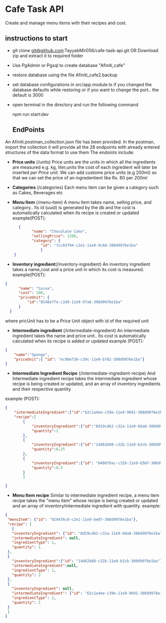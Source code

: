 # Cafe Task API

Create and manage menu items with their recipes and cost.

## instructions to start

 -  git clone git@github.com:TayyabMir056/cafe-task-api.git 
  OR Download zip and extract it to required folder 
 - Use PgAdmin or Pgsql to create database "Afiniti_cafe" 
 - restore database using the file Afiniti_cafe2.backup
 - set database configurations in src/app.module.ts if you changed the database defaults while restoring or if you want to change the port.. the default is 3000
 - open terminal in the directory and run the following command
 

    npm run start:dev
    
    ## EndPoints
An Afiniti.postman_collection.json file has been provided.
In the postman, import the collection it will provide all the 28 endpoints with already entered structures of the data format to use them 
The endoints include:

 - **Price units** (/units)
 Price units are the units in which all the ingredients are measured e.g. kg, liter,units
 the cost of each ingredient will later be inserted *per Price unit*.
 We can add custome price units (e.g 200ml) so that we can set the price of an ingredentient like Rs. 80 per *200ml*
 
 - **Categories** (/categories)
Each menu item can be given a category such as Cakes, Beverages etc

 - **Menu Item** (/menu-item)
  A menu item takes name, selling price, and category.. Its id (uuid) is generated by the db and the cost is automatically calculated when its recipe is created or updated
  example(POST):
```json
      {
            "name": "Chocolate Cake",
            "sellingPrice": 1200,
            "category": {
                "id": "7cc03f94-c2e1-11e9-9c68-308d9976e1ba"
    	        }
    }
```

 - **Inventory  ingredient**(/inventory-ingredient)
 An inventory ingredient takes a name,cost and a price unit in which its cost is measured.
 example(POST):
  ```json
  {
	    "name": "Cocoa",
        "cost": 100,
        "priceUnit": {
            "id":"8548e7fe-c2d9-11e9-97a6-308d9976e1ba"
        }
    }
 ```
  
  
  where pricUnit has to be a Price Unit object with id of the required unit
    

 - **Intermediate ingredient** (/intermediate-ingredient)
An intermediate ingredient takes the name and price unit.. Its cost is automatically calculated when its recipe is added or updated
example (POST):
```json
{
	"name":"Sponge",
	"priceUnit":{ "id": "ec98e738-c39c-11e9-b782-308d9976e1ba"}
}
```

 - **Intermediate Ingredient Recipe** (/intermediate-ingredient-recipe)
And Intermediate ingredient recipe takes the intermediate ingredient whose recipe is being created or updated, and an array of inventory ingredients and their respective quantity

example (POST):
```json
{
	"intermediateIngredient":{"id":"62c1a4ee-c39e-11e9-9691-308d9976e1ba"},
	"recipe":[
		{
			"inventoryIngredient":{"id":"8d19cd62-c32a-11e9-9da8-308d9976e1ba"}	,
			"quantity":1
		},
		{
			"inventoryIngredient":{"id":"14d62b88-c32b-11e9-b2cb-308d9976e1ba"}	,
			"quantity":0.25
		},
		{
			"inventoryIngredient":{"id": "0490f8ac-c32b-11e9-b50f-308d9976e1ba"},
			"quantity":0.5
		}		
		]

} 
```

 - **Menu Item recipe**
 Similar to intermediate ingredient recipe,  a menu item recipe takes the "menu item" whose recipe is being created or updated and an array of inventory/intermediate ingredient with quantity.
 example: 
 ```json
 {
  "menuItem": {"id": "929476c8-c2e1-11e9-be07-308d9976e1ba"},
  "recipe": [
  	{
    "inventoryIngredient": {"id": "8d19cd62-c32a-11e9-9da8-308d9976e1ba"},
    "intermediateIngredient": null,
    "ingredientType": 1,
    "quantity": 1
  },
  {
    "inventoryIngredient":{"id": "14d62b88-c32b-11e9-b2cb-308d9976e1ba"},
    "intermediateIngredient":null,
    "ingredientType": 1,
    "quantity": 2
  },
  {
    "inventoryIngredient": null,
    "intermediateIngredient": {"id": "62c1a4ee-c39e-11e9-9691-308d9976e1ba"},
    "ingredientType": 2,
    "quantity": 1
  }
  ]
}
```
